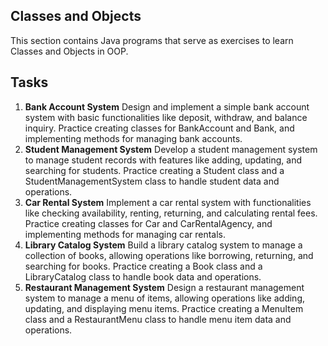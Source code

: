 ## Classes and Objects
This section contains Java programs that serve as exercises to learn Classes and Objects in OOP.

 ## Tasks
1. **Bank Account System** 
  Design and implement a simple bank account system with basic functionalities like deposit, withdraw, and balance inquiry. Practice creating classes for BankAccount and Bank, and implementing methods for managing bank accounts.
2. **Student Management System**
  Develop a student management system to manage student records with features like adding, updating, and searching for students. Practice creating a Student class and a StudentManagementSystem class to handle student data and operations.
3. **Car Rental System**
   Implement a car rental system with functionalities like checking availability, renting, returning, and calculating rental fees.
   Practice creating classes for Car and CarRentalAgency, and implementing methods for managing car rentals.
4. **Library Catalog System**
   Build a library catalog system to manage a collection of books, allowing operations like borrowing, returning, and searching for books.
   Practice creating a Book class and a LibraryCatalog class to handle book data and operations.
5. **Restaurant Management System**
   Design a restaurant management system to manage a menu of items, allowing operations like adding, updating, and displaying menu items.
   Practice creating a MenuItem class and a RestaurantMenu class to handle menu item data and operations.